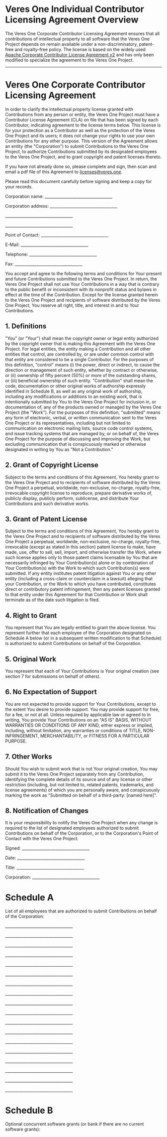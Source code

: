 # Veres One Individual Contributor Licensing Agreement Overview

The Veres One Corporate Contributor Licensing Agreement ensures that
all contributions of intellectual property to all software that the
Veres One Project depends on remain available under a non-discriminatory,
patent-free and royalty-free policy. The license is based on the widely used
[Apache Corporate Contributor License Agreement v2](https://www.apache.org/licenses/cla-corporate.pdf)
and has only been modified to specialize the agreement to the Veres One Project.

-------------------

# Veres One Corporate Contributor Licensing Agreement

In order to clarify the intellectual property license
granted with Contributions from any person or entity, the Veres One Project
must have a Contributor License Agreement (CLA) on file that has been
signed by each Contributor, indicating agreement to the license terms
below. This license is for your protection as a Contributor as well
as the protection of the Veres One Project and its users; it does not change
your rights to use your own Contributions for any other purpose.
This version of the Agreement allows an entity (the "Corporation") to
submit Contributions to the Veres One Project, to authorize Contributions
submitted by its designated employees to the Veres One Project, and to grant
copyright and patent licenses thereto.

If you have not already done so, please complete and sign, then scan and
email a pdf file of this Agreement to licenses@veres.one.

Please read this document carefully before signing and keep a copy for
your records.

Corporation name: \_\_\_\_\_\_\_\_\_\_\_\_\_\_\_\_\_\_\_\_\_\_\_\_\_\_\_\_\_\_\_\_\_\_

Corporation address: \_\_\_\_\_\_\_\_\_\_\_\_\_\_\_\_\_\_\_\_\_\_\_\_\_\_\_\_\_\_\_\_\_\_

\_\_\_\_\_\_\_\_\_\_\_\_\_\_\_\_\_\_\_\_\_\_\_\_\_\_\_\_\_\_\_\_\_\_

\_\_\_\_\_\_\_\_\_\_\_\_\_\_\_\_\_\_\_\_\_\_\_\_\_\_\_\_\_\_\_\_\_\_

Point of Contact: \_\_\_\_\_\_\_\_\_\_\_\_\_\_\_\_\_\_\_\_\_\_\_\_\_\_\_\_\_\_\_\_\_\_

E-Mail: \_\_\_\_\_\_\_\_\_\_\_\_\_\_\_\_\_\_\_\_\_\_\_\_\_\_\_\_\_\_\_\_\_\_

Telephone: \_\_\_\_\_\_\_\_\_\_\_\_\_\_\_\_\_\_\_\_\_\_\_\_\_\_\_\_\_\_\_\_\_\_

Fax: \_\_\_\_\_\_\_\_\_\_\_\_\_\_\_\_\_\_\_\_\_\_\_\_\_\_\_\_\_\_\_\_\_\_


You accept and agree to the following terms and conditions for Your
present and future Contributions submitted to the Veres One Project. In
return, the Veres One Project shall not use Your Contributions in a way that
is contrary to the public benefit or inconsistent with its nonprofit
status and bylaws in effect at the time of the Contribution. Except
for the license granted herein to the Veres One Project and recipients of
software distributed by the Veres One Project, You reserve all right, title,
and interest in and to Your Contributions.

## 1. Definitions

"You" (or "Your") shall mean the copyright owner or legal entity
authorized by the copyright owner that is making this Agreement
with the Veres One Project. For legal entities, the entity making a
Contribution and all other entities that control, are controlled by,
or are under common control with that entity are considered to be a
single Contributor. For the purposes of this definition, "control"
means (i) the power, direct or indirect, to cause the direction or
management of such entity, whether by contract or otherwise, or
(ii) ownership of fifty percent (50%) or more of the outstanding
shares, or (iii) beneficial ownership of such entity.
"Contribution" shall mean the code, documentation or other original
works of authorship expressly identified in Schedule B, as well as
any original work of authorship, including
any modifications or additions to an existing work, that is intentionally
submitted by You to the Veres One Project for inclusion in, or
documentation of, any of the products owned or managed by the
Veres One Project (the "Work"). For the purposes of this definition,
"submitted" means any form of electronic, verbal, or written
communication sent to the Veres One Project or its representatives,
including but not limited to communication on electronic mailing
lists, source code control systems, and issue tracking systems
that are managed by, or on behalf of, the Veres One Project for the
purpose of discussing and improving the Work, but excluding
communication that is conspicuously marked or otherwise designated
in writing by You as "Not a Contribution."


## 2. Grant of Copyright License

Subject to the terms and conditions
of this Agreement, You hereby grant to the Veres One Project and to
recipients of software distributed by the Veres One Project a perpetual,
worldwide, non-exclusive, no-charge, royalty-free, irrevocable
copyright license to reproduce, prepare derivative works of,
publicly display, publicly perform, sublicense, and distribute
Your Contributions and such derivative works.

## 3. Grant of Patent License

Subject to the terms and conditions of
this Agreement, You hereby grant to the Veres One Project and to recipients
of software distributed by the Veres One Project a perpetual, worldwide,
non-exclusive, no-charge, royalty-free, irrevocable (except as
stated in this section) patent license to make, have made, use,
offer to sell, sell, import, and otherwise transfer the Work,
where such license applies only to those patent claims licensable
by You that are necessarily infringed by Your Contribution(s)
alone or by combination of Your Contribution(s) with the Work to
which such Contribution(s) were submitted. If any entity institutes
patent litigation against You or any other entity (including a
cross-claim or counterclaim in a lawsuit) alleging that your
Contribution, or the Work to which you have contributed, constitutes
direct or contributory patent infringement, then any patent licenses
granted to that entity under this Agreement for that Contribution or
Work shall terminate as of the date such litigation is filed.

## 4. Right to Grant

You represent that You are legally entitled to grant the above
license. You represent further that each employee of the
Corporation designated on Schedule A below (or in a subsequent
written modification to that Schedule) is authorized to submit
Contributions on behalf of the Corporation.

## 5. Original Work

You represent that each of Your Contributions is Your original
creation (see section 7 for submissions on behalf of others).

## 6. No Expectation of Support

You are not expected to provide support for Your Contributions,
except to the extent You desire to provide support. You may provide
support for free, for a fee, or not at all. Unless required by
applicable law or agreed to in writing, You provide Your
Contributions on an "AS IS" BASIS, WITHOUT WARRANTIES OR CONDITIONS
OF ANY KIND, either express or implied, including, without
limitation, any warranties or conditions of TITLE, NON-INFRINGEMENT,
MERCHANTABILITY, or FITNESS FOR A PARTICULAR PURPOSE.

## 7. Other Works

Should You wish to submit work that is not Your original creation,
You may submit it to the Veres One Project separately from any
Contribution, identifying the complete details of its source and
of any license or other restriction (including, but not limited
to, related patents, trademarks, and license agreements) of which
you are personally aware, and conspicuously marking the work as
"Submitted on behalf of a third-party: [named here]".

## 8. Notification of Changes

It is your responsibility to notify the Veres One Project when any change
is required to the list of designated employees authorized to submit
Contributions on behalf of the Corporation, or to the Corporation's
Point of Contact with the Veres One Project.

Signed: \_\_\_\_\_\_\_\_\_\_\_\_\_\_\_\_\_\_\_\_\_\_\_\_\_\_\_\_\_\_\_\_\_\_

Date: \_\_\_\_\_\_\_\_\_\_\_\_\_\_\_\_\_\_\_\_\_\_\_\_\_\_\_\_\_\_\_\_\_\_

Title: \_\_\_\_\_\_\_\_\_\_\_\_\_\_\_\_\_\_\_\_\_\_\_\_\_\_\_\_\_\_\_\_\_\_

Corporation: \_\_\_\_\_\_\_\_\_\_\_\_\_\_\_\_\_\_\_\_\_\_\_\_\_\_\_\_\_\_\_\_\_\_

# Schedule A

List of all employees that are authorized to submit Contributions on behalf
of the Corporation:

\_\_\_\_\_\_\_\_\_\_\_\_\_\_\_\_\_\_\_\_\_\_\_\_\_\_\_\_\_\_\_\_\_\_

\_\_\_\_\_\_\_\_\_\_\_\_\_\_\_\_\_\_\_\_\_\_\_\_\_\_\_\_\_\_\_\_\_\_

\_\_\_\_\_\_\_\_\_\_\_\_\_\_\_\_\_\_\_\_\_\_\_\_\_\_\_\_\_\_\_\_\_\_

\_\_\_\_\_\_\_\_\_\_\_\_\_\_\_\_\_\_\_\_\_\_\_\_\_\_\_\_\_\_\_\_\_\_

\_\_\_\_\_\_\_\_\_\_\_\_\_\_\_\_\_\_\_\_\_\_\_\_\_\_\_\_\_\_\_\_\_\_

\_\_\_\_\_\_\_\_\_\_\_\_\_\_\_\_\_\_\_\_\_\_\_\_\_\_\_\_\_\_\_\_\_\_

\_\_\_\_\_\_\_\_\_\_\_\_\_\_\_\_\_\_\_\_\_\_\_\_\_\_\_\_\_\_\_\_\_\_

\_\_\_\_\_\_\_\_\_\_\_\_\_\_\_\_\_\_\_\_\_\_\_\_\_\_\_\_\_\_\_\_\_\_

\_\_\_\_\_\_\_\_\_\_\_\_\_\_\_\_\_\_\_\_\_\_\_\_\_\_\_\_\_\_\_\_\_\_

\_\_\_\_\_\_\_\_\_\_\_\_\_\_\_\_\_\_\_\_\_\_\_\_\_\_\_\_\_\_\_\_\_\_

\_\_\_\_\_\_\_\_\_\_\_\_\_\_\_\_\_\_\_\_\_\_\_\_\_\_\_\_\_\_\_\_\_\_

\_\_\_\_\_\_\_\_\_\_\_\_\_\_\_\_\_\_\_\_\_\_\_\_\_\_\_\_\_\_\_\_\_\_

\_\_\_\_\_\_\_\_\_\_\_\_\_\_\_\_\_\_\_\_\_\_\_\_\_\_\_\_\_\_\_\_\_\_

\_\_\_\_\_\_\_\_\_\_\_\_\_\_\_\_\_\_\_\_\_\_\_\_\_\_\_\_\_\_\_\_\_\_

\_\_\_\_\_\_\_\_\_\_\_\_\_\_\_\_\_\_\_\_\_\_\_\_\_\_\_\_\_\_\_\_\_\_

\_\_\_\_\_\_\_\_\_\_\_\_\_\_\_\_\_\_\_\_\_\_\_\_\_\_\_\_\_\_\_\_\_\_

\_\_\_\_\_\_\_\_\_\_\_\_\_\_\_\_\_\_\_\_\_\_\_\_\_\_\_\_\_\_\_\_\_\_

\_\_\_\_\_\_\_\_\_\_\_\_\_\_\_\_\_\_\_\_\_\_\_\_\_\_\_\_\_\_\_\_\_\_

# Schedule B

Optional concurrent software grants (or bank if there are no current
software grants):
